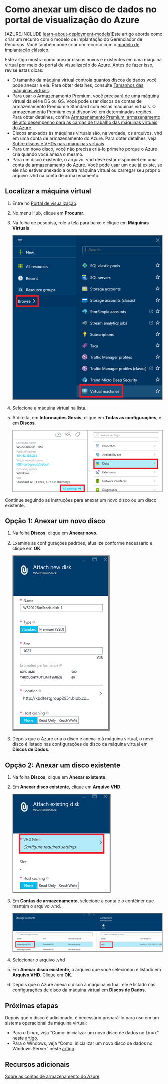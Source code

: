 <properties
	pageTitle="Anexar um disco de dados | Microsoft Azure"
	description="Como anexar um disco de dados novo ou existente a uma VM no portal de visualização do Azure usando o modelo de implantação do Gerenciador de Recursos."
	services="virtual-machines"
	documentationCenter=""
	authors="cynthn"
	manager="timlt"
	editor=""
	tags="azure-resource-manager"/>

<tags
	ms.service="virtual-machines"
	ms.workload="infrastructure-services"
	ms.tgt_pltfrm="vm-multiple"
	ms.devlang="na"
	ms.topic="article"
	ms.date="09/14/2015"
	ms.author="cynthn"/>

# Como anexar um disco de dados no portal de visualização do Azure

[AZURE.INCLUDE [learn-about-deployment-models](../../includes/learn-about-deployment-models-include.md)]Este artigo aborda como criar um recurso com o modelo de implantação do Gerenciador de Recursos. Você também pode criar um recurso com o [modelo de implantação clássico](storage-windows-attach-disk.md).

Este artigo mostra como anexar discos novos e existentes em uma máquina virtual por meio do portal de visualização do Azure. Antes de fazer isso, revise estas dicas:

- O tamanho da máquina virtual controla quantos discos de dados você pode anexar a ela. Para obter detalhes, consulte [Tamanhos das máquinas virtuais](virtual-machines-size-specs.md).
- Para usar o Armazenamento Premium, você precisará de uma máquina virtual da série DS ou GS. Você pode usar discos de contas de armazenamento Premium e Standard com essas máquinas virtuais. O armazenamento Premium está disponível em determinadas regiões. Para obter detalhes, confira [Armazenamento Premium: armazenamento de alto desempenho para as cargas de trabalho das máquinas virtuais do Azure](../storage/storage-premium-storage-preview-portal.md).
- Discos anexados às máquinas virtuais são, na verdade, os arquivos. vhd em uma conta de armazenamento do Azure. Para obter detalhes, veja [Sobre discos e VHDs para máquinas virtuais](virtual-machines-disks-vhds.md).
- Para um novo disco, você não precisa criá-lo primeiro porque o Azure cria quando você anexa o mesmo.
- Para um disco existente, o arquivo. vhd deve estar disponível em uma conta de armazenamento do Azure. Você pode usar um que já existe, se ele não estiver anexado a outra máquina virtual ou carregar seu próprio arquivo .vhd na conta de armazenamento.

## Localizar a máquina virtual

1. Entre no [Portal de visualização](https://portal.azure.com).

2. No menu Hub, clique em **Procurar**.

3. Na folha de pesquisa, role a tela para baixo e clique em **Máquinas Virtuais**.

	![Procurar máquinas virtuais](./media/virtual-machines-attach-disk-preview/search-blade-preview-portal.png)

4.	Selecione a máquina virtual na lista.

5. À direita, em **Informações Gerais**, clique em **Todas as configurações**, e em **Discos**.

	![Abrir configurações de disco](./media/virtual-machines-attach-disk-preview/find-disk-settings.png)

Continue seguindo as instruções para anexar um novo disco ou um disco existente.

## Opção 1: Anexar um novo disco

1.	Na folha **Discos**, clique em **Anexar novo**.

2.	Examine as configurações padrões, atualize conforme necessário e clique em **OK**.

 	![Analisar configurações de disco](./media/virtual-machines-attach-disk-preview/attach-new.png)

3.	Depois que o Azure cria o disco e anexa-o à máquina virtual, o novo disco é listado nas configurações de disco da máquina virtual em **Discos de Dados**.

## Opção 2: Anexar um disco existente

1.	Na folha **Discos**, clique em **Anexar existente**.

2.	Em **Anexar disco existente**, clique em **Arquivo VHD**.

	![Anexar disco existente](./media/virtual-machines-attach-disk-preview/attach-existing.png)

3.	Em **Contas de armazenamento**, selecione a conta e o contêiner que mantém o arquivo .vhd.

	![Localização do VHD](./media/virtual-machines-attach-disk-preview/find-storage-container.png)

4.	Selecionar o arquivo .vhd

5.	Em **Anexar disco existente**, o arquivo que você selecionou é listado em **Arquivo VHD**. Clique em **OK**.

6.	Depois que o Azure anexa o disco à máquina virtual, ele é listado nas configurações de disco da máquina virtual em **Discos de Dados**.

## Próximas etapas

Depois que o disco é adicionado, é necessário prepará-lo para uso em um sistema operacional da máquina virtual:

- Para o Linux, veja “Como: inicializar um novo disco de dados no Linux” neste [artigo](virtual-machines-linux-how-to-attach-disk.md).
- Para o Windows, veja “Como: inicializar um novo disco de dados no Windows Server” neste [artigo](storage-windows-attach-disk.md).

## Recursos adicionais

[Sobre as contas de armazenamento do Azure]

<!--Link references-->

[Sobre as contas de armazenamento do Azure]: ../storage-whatis-account/

<!---HONumber=Sept15_HO4-->